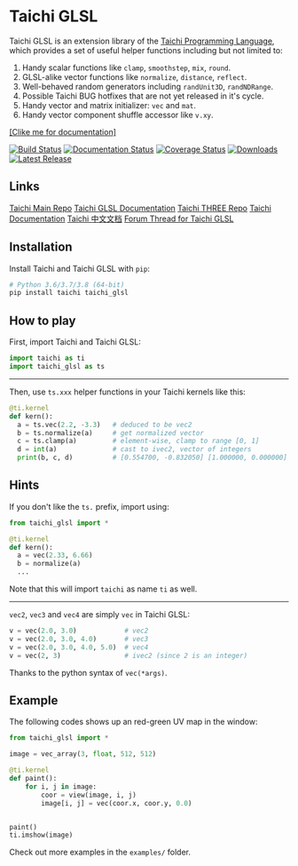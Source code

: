 Taichi GLSL
===========

Taichi GLSL is an extension library of the [Taichi Programming Language](https://github.com/taichi-dev/taichi), which provides a set of useful helper functions including but not limited to:

1. Handy scalar functions like ``clamp``, ``smoothstep``, ``mix``, ``round``.
2. GLSL-alike vector functions like ``normalize``, ``distance``, ``reflect``.
3. Well-behaved random generators including ``randUnit3D``, ``randNDRange``.
4. Possible Taichi BUG hotfixes that are not yet released in it's cycle.
5. Handy vector and matrix initializer: ``vec`` and ``mat``.
6. Handy vector component shuffle accessor like ``v.xy``.

[[Clike me for documentation]](https://taichi-glsl.readthedocs.io)

[![Build Status](https://img.shields.io/github/workflow/status/taichi-dev/taichi_glsl/Persubmit%20Checks)](https://github.com/taichi-dev/taichi_glsl/actions?query=workflow%3A%22Persubmit+Checks%22)
[![Documentation Status](https://readthedocs.org/projects/taichi-glsl/badge?version=latest)](https://taichi-glsl.readthedocs.io/en/latest)
[![Coverage Status](https://img.shields.io/codecov/c/github/taichi-dev/taichi_glsl)](https://codecov.io/gh/taichi-dev/taichi_glsl)
[![Downloads](https://pepy.tech/badge/taichi-glsl/month)](https://pepy.tech/project/taichi-glsl/month)
[![Latest Release](https://img.shields.io/github/v/release/taichi-dev/taichi_glsl)](https://github.com/taichi-dev/taichi_glsl/releases)


Links
-----

[Taichi Main Repo](https://github.com/taichi-dev/taichi)
[Taichi GLSL Documentation](https://taichi-glsl.readthedocs.io)
[Taichi THREE Repo](https://github.com/taichi-dev/taichi_three)
[Taichi Documentation](https://taichi.readthedocs.io/en/stable)
[Taichi 中文文档](https://taichi.readthedocs.io/zh_CN/stable)
[Forum Thread for Taichi GLSL](https://forum.taichi.graphics/t/taichi-glsl-a-handy-extension-library-for-taichi/867)


Installation
------------

Install Taichi and Taichi GLSL with `pip`:

```bash
# Python 3.6/3.7/3.8 (64-bit)
pip install taichi taichi_glsl
```


How to play
-----------

First, import Taichi and Taichi GLSL:
```py
import taichi as ti
import taichi_glsl as ts
```

---

Then, use `ts.xxx` helper functions in your Taichi kernels like this:
```py
@ti.kernel
def kern():
  a = ts.vec(2.2, -3.3)   # deduced to be vec2
  b = ts.normalize(a)     # get normalized vector
  c = ts.clamp(a)         # element-wise, clamp to range [0, 1]
  d = int(a)              # cast to ivec2, vector of integers
  print(b, c, d)          # [0.554700, -0.832050] [1.000000, 0.000000] [2, -3]
```

Hints
-----

If you don't like the `ts.` prefix, import using:

```py
from taichi_glsl import *

@ti.kernel
def kern():
  a = vec(2.33, 6.66)
  b = normalize(a)
  ...
```

Note that this will import `taichi` as name `ti` as well.

---

`vec2`, `vec3` and `vec4` are simply `vec` in Taichi GLSL:

```py
v = vec(2.0, 3.0)            # vec2
v = vec(2.0, 3.0, 4.0)       # vec3
v = vec(2.0, 3.0, 4.0, 5.0)  # vec4
v = vec(2, 3)                # ivec2 (since 2 is an integer)
```

Thanks to the python syntax of `vec(*args)`.

Example
-------

The following codes shows up an red-green UV map in the window:

```py
from taichi_glsl import *

image = vec_array(3, float, 512, 512)

@ti.kernel
def paint():
    for i, j in image:
        coor = view(image, i, j)
        image[i, j] = vec(coor.x, coor.y, 0.0)


paint()
ti.imshow(image)
```

Check out more examples in the `examples/` folder.
